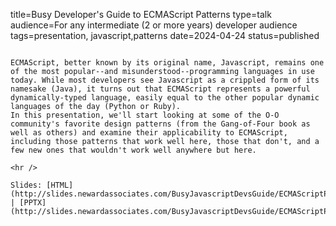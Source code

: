 title=Busy Developer's Guide to ECMAScript Patterns
type=talk
audience=For any intermediate (2 or more years) developer audience
tags=presentation, javascript,patterns
date=2024-04-24
status=published
~~~~~~

ECMAScript, better known by its original name, Javascript, remains one of the most popular--and misunderstood--programming languages in use today. While most developers see Javascript as a crippled form of its namesake (Java), it turns out that ECMAScript represents a powerful dynamically-typed language, easily equal to the other popular dynamic languages of the day (Python or Ruby).
In this presentation, we'll start looking at some of the O-O community's favorite design patterns (from the Gang-of-Four book as well as others) and examine their applicability to ECMAScript, including those patterns that work well here, those that don't, and a few new ones that wouldn't work well anywhere but here.
    
<hr />

Slides: [HTML](http://slides.newardassociates.com/BusyJavascriptDevsGuide/ECMAScriptPatterns.html) | [PPTX](http://slides.newardassociates.com/BusyJavascriptDevsGuide/ECMAScriptPatterns.pptx)
